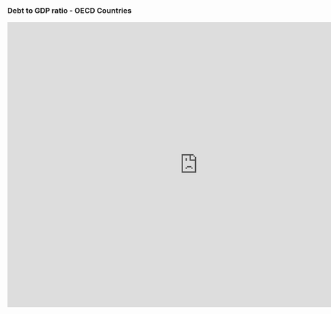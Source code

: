 ### Debt to GDP ratio - OECD Countries

<iframe src="https://data.oecd.org/chart/6vto" width="860" height="645" style="border: 0" mozallowfullscreen="true" webkitallowfullscreen="true" allowfullscreen="true"><a href="https://data.oecd.org/chart/6vto" target="_blank">OECD Chart: General government debt, Total, % of GDP, Annual, 2020</a></iframe>
